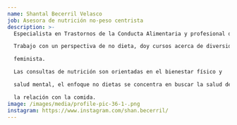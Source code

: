 ```yaml
---
name: Shantal Becerril Velasco
job: Asesora de nutrición no-peso centrista
description: >-
  Especialista en Trastornos de la Conducta Alimentaria y profesional de NEDA.

  Trabajo con un perspectiva de no dieta, doy cursos acerca de diversidad corporal y salud

  feminista.

  Las consultas de nutrición son orientadas en el bienestar físico y

  salud mental, el enfoque no dietas se concentra en buscar la salud de las mujeres y reparar

  la relación con la comida.
image: /images/media/profile-pic-36-1-.png
instagram: https://www.instagram.com/shan.becerril/
---
```

